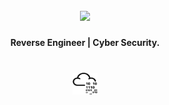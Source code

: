<br clear="both">

<div align="center">
  <img height="150" src="https://media.discordapp.net/attachments/781481778795118612/1198196910008315956/cat_walk_2.gif"  />
</div>

###

<h4 align="center">Reverse Engineer | Cyber Security.</h4>


###

<br clear="both">

<div align="center">
  <a href="https://tryhackme.com/p/x03e" target="_blank">
    <img src="https://raw.githubusercontent.com/maurodesouza/profile-readme-generator/refs/heads/main/src/assets/icons/social/tryhackme/default.svg" width="40" height="35" alt="discord logo"  />
  </a>
</div>

###
